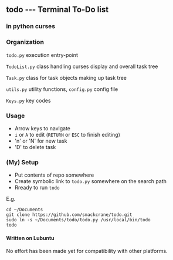 ## todo --- Terminal To-Do list
### in python curses

### Organization

`todo.py` execution entry-point

`TodoList.py` class handling curses display and overall task tree

`Task.py` class for task objects making up task tree

`utils.py` utility functions, `config.py` config file

`Keys.py` key codes

### Usage

* Arrow keys to navigate
* `i` or `A` to edit (`RETURN` or `ESC` to finish editing)
* 'n' or 'N' for new task
* 'D' to delete task

### (My) Setup

* Put contents of repo somewhere
* Create symbolic link to `todo.py` somewhere on the search path
* Rready to run `todo`

E.g.
```
cd ~/Documents
git clone https://github.com/smackcrane/todo.git
sudo ln -s ~/Documents/todo/todo.py /usr/local/bin/todo
todo
```

#### Written on Lubuntu

No effort has been made yet for compatibility with other platforms.


